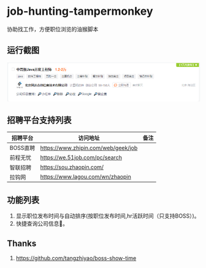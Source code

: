 # job-hunting-tampermonkey

协助找工作，方便职位浏览的油猴脚本

## 运行截图

<img src="https://raw.githubusercontent.com/lastsunday/job-hunting-tampermonkey/main/docs/introduction/tampermonkey-51job.png" alt="chrome_extension_sidepanel_open" width="600px"/>

## 招聘平台支持列表

| 招聘平台  | 访问地址                            | 备注                   |
| --------- | ----------------------------------- | ---------------------- |
| BOSS直聘  | https://www.zhipin.com/web/geek/job |                        |
| 前程无忧  | https://we.51job.com/pc/search      |                        |
| 智联招聘  | https://sou.zhaopin.com/            |                        |
| 拉钩网    | https://www.lagou.com/wn/zhaopin    |                        |

## 功能列表

1. 显示职位发布时间与自动排序(按职位发布时间,hr活跃时间（只支持BOSS）)。
2. 快捷查询公司信息🔎。

## Thanks

1. https://github.com/tangzhiyao/boss-show-time